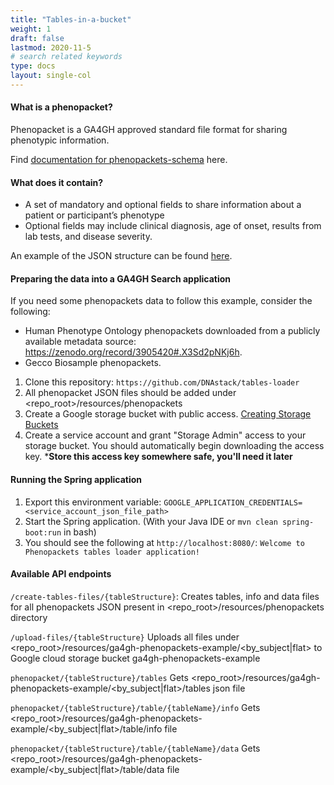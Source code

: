 ```yaml
---
title: "Tables-in-a-bucket"
weight: 1
draft: false
lastmod: 2020-11-5
# search related keywords
type: docs
layout: single-col
---
```

#### What is a phenopacket?
Phenopacket is a GA4GH approved standard file format for sharing phenotypic information. 

Find [documentation for phenopackets-schema](https://phenopackets-schema.readthedocs.io/en/latest/) here.

#### What does it contain?
- A set of mandatory and optional fields to share information about a patient or participant’s phenotype
- Optional fields may include clinical diagnosis, age of onset, results from lab tests, and disease severity.

An example of the JSON structure can be found [here](https://schemablocks.org/schemas/sb-phenopackets/current/Phenopacket.json).

#### Preparing the data into a GA4GH Search application
If you need some phenopackets data to follow this example, consider the following:
- Human Phenotype Ontology phenopackets downloaded from a publicly available metadata source: https://zenodo.org/record/3905420#.X3Sd2pNKj6h.
- Gecco Biosample phenopackets.

1. Clone this repository: `https://github.com/DNAstack/tables-loader`
2. All phenopacket JSON files should be added under <repo_root>/resources/phenopackets
3. Create a Google storage bucket with public access. [Creating Storage Buckets](https://cloud.google.com/storage/docs/creating-buckets)
4. Create a service account and grant "Storage Admin" access to your storage bucket. You should automatically begin downloading the access key. ***Store this access key somewhere safe, you'll need it later**

#### Running the Spring application
1. Export this environment variable: `GOOGLE_APPLICATION_CREDENTIALS=<service_account_json_file_path>`
2. Start the Spring application. (With your Java IDE or `mvn clean spring-boot:run` in bash)
3. You should see the following at `http://localhost:8080/`: `Welcome to Phenopackets tables loader application!`


#### Available API endpoints
`/create-tables-files/{tableStructure}`:
Creates tables, info and data files for all phenopackets JSON present in <repo_root>/resources/phenopackets directory

`/upload-files/{tableStructure}`
Uploads all files under <repo_root>/resources/ga4gh-phenopackets-example/<by_subject|flat> to Google cloud storage bucket ga4gh-phenopackets-example

`phenopacket/{tableStructure}/tables`
Gets <repo_root>/resources/ga4gh-phenopackets-example/<by_subject|flat>/tables json file

`phenopacket/{tableStructure}/table/{tableName}/info`
Gets <repo_root>/resources/ga4gh-phenopackets-example/<by_subject|flat>/table/info file

`phenopacket/{tableStructure}/table/{tableName}/data`
Gets <repo_root>/resources/ga4gh-phenopackets-example/<by_subject|flat>/table/data file


